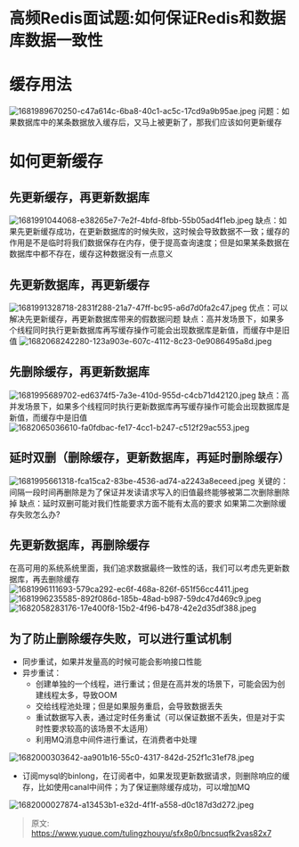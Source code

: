 # 高频Redis面试题:如何保证Redis和数据库数据一致性


# 缓存用法
![1681989670250-c47a614c-6ba8-40c1-ac5c-17cd9a9b95ae.jpeg](./img/kUBCSCEP-qPs78mj/1681989670250-c47a614c-6ba8-40c1-ac5c-17cd9a9b95ae-853869.jpeg)
问题：如果数据库中的某条数据放入缓存后，又马上被更新了，那我们应该如何更新缓存

# 如何更新缓存

## 先更新缓存，再更新数据库
![1681991044068-e38265e7-7e2f-4bfd-8fbb-55b05ad4f1eb.jpeg](./img/kUBCSCEP-qPs78mj/1681991044068-e38265e7-7e2f-4bfd-8fbb-55b05ad4f1eb-324174.jpeg)
缺点：如果先更新缓存成功，在更新数据库的时候失败，这时候会导致数据不一致；缓存的作用是不是临时将我们数据保存在内存，便于提高查询速度；但是如果某条数据在数据库中都不存在，缓存这种数据没有一点意义

## 先更新数据库，再更新缓存
![1681991328718-2831f288-21a7-47ff-bc95-a6d7d0fa2c47.jpeg](./img/kUBCSCEP-qPs78mj/1681991328718-2831f288-21a7-47ff-bc95-a6d7d0fa2c47-513235.jpeg)
优点：可以解决先更新缓存，再更新数据库带来的假数据问题
缺点：高并发场景下，如果多个线程同时执行更新数据库再写缓存操作可能会出现数据库是新值，而缓存中是旧值
![1682068242280-123a903e-607c-4112-8c23-0e9086495a8d.jpeg](./img/kUBCSCEP-qPs78mj/1682068242280-123a903e-607c-4112-8c23-0e9086495a8d-587247.jpeg)

## 先删除缓存，再更新数据库
![1681995689702-ed6374f5-7a3e-410d-955d-c4cb71d42120.jpeg](./img/kUBCSCEP-qPs78mj/1681995689702-ed6374f5-7a3e-410d-955d-c4cb71d42120-346098.jpeg)
缺点：高并发场景下，如果多个线程同时执行更新数据库再写缓存操作可能会出现数据库是新值，而缓存中是旧值
![1682065036610-fa0fdbac-fe17-4cc1-b247-c512f29ac553.jpeg](./img/kUBCSCEP-qPs78mj/1682065036610-fa0fdbac-fe17-4cc1-b247-c512f29ac553-558425.jpeg)

## 延时双删（删除缓存，更新数据库，再延时删除缓存）
![1681995661318-fca15ca2-83be-4536-ad74-a2243a8eceed.jpeg](./img/kUBCSCEP-qPs78mj/1681995661318-fca15ca2-83be-4536-ad74-a2243a8eceed-613329.jpeg)
关键的：间隔一段时间再删除是为了保证并发读请求写入的旧值最终能够被第二次删除删除掉
缺点：延时双删可能对我们性能要求方面不能有太高的要求
如果第二次删除缓存失败怎么办?

## 先更新数据库，再删除缓存
在高可用的系统系统里面，我们追求数据最终一致性的话，我们可以考虑先更新数据库，再去删除缓存
![1681996111693-579ca292-ec6f-468a-826f-651f56cc4411.jpeg](./img/kUBCSCEP-qPs78mj/1681996111693-579ca292-ec6f-468a-826f-651f56cc4411-046041.jpeg)
![1681996235585-892f086d-185b-48ad-b987-59dc47d469c9.jpeg](./img/kUBCSCEP-qPs78mj/1681996235585-892f086d-185b-48ad-b987-59dc47d469c9-377477.jpeg)
![1682058283176-17e400f8-15b2-4f96-b478-42e2d35df388.jpeg](./img/kUBCSCEP-qPs78mj/1682058283176-17e400f8-15b2-4f96-b478-42e2d35df388-242966.jpeg)

## 为了防止删除缓存失败，可以进行重试机制

-  同步重试，如果并发量高的时候可能会影响接口性能
-  异步重试：
   - 创建单独的一个线程，进行重试；但是在高并发的场景下，可能会因为创建线程太多，导致OOM
   - 交给线程池处理；但是如果服务重启，会导致数据丢失
   - 重试数据写入表，通过定时任务重试（可以保证数据不丢失，但是对于实时性要求较高的该场景不太适用）
   - 利用MQ消息中间件进行重试，在消费者中处理

![1682000303642-aa901b16-55c0-4317-842d-252f1c31ef78.jpeg](./img/kUBCSCEP-qPs78mj/1682000303642-aa901b16-55c0-4317-842d-252f1c31ef78-659454.jpeg)

   - 订阅mysql的binlong，在订阅者中，如果发现更新数据请求，则删除响应的缓存，比如使用canal中间件；为了保证删除缓存成功，可以增加MQ

![1682000027874-a13453b1-e32d-4f1f-a558-d0c187d3d272.jpeg](./img/kUBCSCEP-qPs78mj/1682000027874-a13453b1-e32d-4f1f-a558-d0c187d3d272-640475.jpeg)




> 原文: <https://www.yuque.com/tulingzhouyu/sfx8p0/bncsuqfk2vas82x7>
